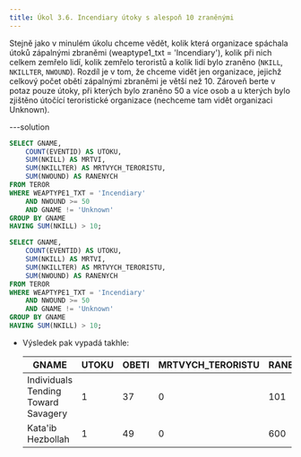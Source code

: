 ```yaml
---
title: Úkol 3.6. Incendiary útoky s alespoň 10 zraněnými
---
```


Stejně jako v minulém úkolu chceme vědět, kolik která organizace spáchala útoků zápalnými zbraněmi (weaptype1_txt = 'Incendiary'), kolik při nich celkem zemřelo lidí, kolik zemřelo teroristů a kolik lidí bylo zraněno (`NKILL`, `NKILLTER`, `NWOUND`).
Rozdíl je v tom, že chceme vidět jen organizace, jejichž celkový počet obětí zápalnými zbraněmi je větší než 10. Zároveň berte v potaz pouze útoky, při kterých bylo zraněno 50 a více osob a u kterých bylo zjištěno útočící teroristické organizace (nechceme tam vidět organizaci Unknown).

---solution

```sql
SELECT GNAME,
    COUNT(EVENTID) AS UTOKU,
    SUM(NKILL) AS MRTVI,
    SUM(NKILLTER) AS MRTVYCH_TERORISTU,
    SUM(NWOUND) AS RANENYCH
FROM TEROR
WHERE WEAPTYPE1_TXT = 'Incendiary'
    AND NWOUND >= 50
    AND GNAME != 'Unknown'
GROUP BY GNAME
HAVING SUM(NKILL) > 10;
```

```sql
SELECT GNAME,
    COUNT(EVENTID) AS UTOKU,
    SUM(NKILL) AS MRTVI,
    SUM(NKILLTER) AS MRTVYCH_TERORISTU,
    SUM(NWOUND) AS RANENYCH
FROM TEROR
WHERE WEAPTYPE1_TXT = 'Incendiary'
    AND NWOUND >= 50
    AND GNAME != 'Unknown'
GROUP BY GNAME
HAVING SUM(NKILL) > 10;
```

- Výsledek pak vypadá takhle:

  | GNAME                               | UTOKU | OBETI | MRTVYCH_TERORISTU | RANENYCH |
  | ----------------------------------- | ----- | ----- | ----------------- | -------- |
  | Individuals Tending Toward Savagery | 1     | 37    | 0                 | 101      |
  | Kata'ib Hezbollah                   | 1     | 49    | 0                 | 600      |
